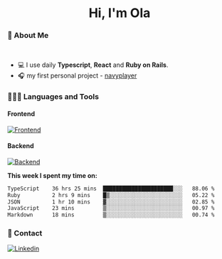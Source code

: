 <h1 align="center">Hi, I'm Ola</h1>

### 💅 About Me

<br/>

- 💻 I use daily **Typescript**, **React** and **Ruby on Rails**.
- 🎧 my first personal project - [navyplayer](https://navyplayer.netlify.app/)

### 👩🏻‍💻 Languages and Tools

#### Frontend

[![Frontend](https://skillicons.dev/icons?i=react,nextjs,ts,js,html,css,scss,tailwind)](https://skillicons.dev)

#### Backend
[![Backend](https://skillicons.dev/icons?i=nodejs,express,nestjs,rails,graphql)](https://skillicons.dev)

**This week I spent my time on:**

<!--START_SECTION:waka-->

```txt
TypeScript    36 hrs 25 mins  ██████████████████████░░░   88.06 %
Ruby          2 hrs 9 mins    █▒░░░░░░░░░░░░░░░░░░░░░░░   05.22 %
JSON          1 hr 10 mins    ▓░░░░░░░░░░░░░░░░░░░░░░░░   02.85 %
JavaScript    23 mins         ▒░░░░░░░░░░░░░░░░░░░░░░░░   00.97 %
Markdown      18 mins         ▒░░░░░░░░░░░░░░░░░░░░░░░░   00.74 %
```

<!--END_SECTION:waka-->

### 📨 Contact
  
[![Linkedin](https://skillicons.dev/icons?i=linkedin)](https://linkedin.com/in/aleksandra-kamińska)
